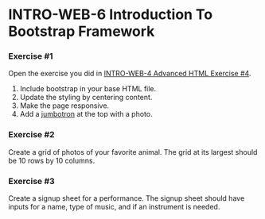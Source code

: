 # INTRO-WEB-6 Introduction To Bootstrap Framework

### Exercise #1

Open the exercise you did in [INTRO-WEB-4 Advanced HTML Exercise #4](https://github.com/generation-org/INTRO-WEB/tree/master/INTRO-WEB-4%20-%20Advanced%20HTML#exercise-4).

1. Include bootstrap in your base HTML file. 
2. Update the styling by centering content.
3. Make the page responsive.
4. Add a [jumbotron](https://getbootstrap.com/docs/4.4/components/jumbotron/) at the top with a photo.

### Exercise #2

Create a grid of photos of your favorite animal. The grid at its largest should be 10 rows by 10 columns.

### Exercise #3

Create a signup sheet for a performance. 
The signup sheet should have inputs for a name, type of music, and if an instrument is needed.
